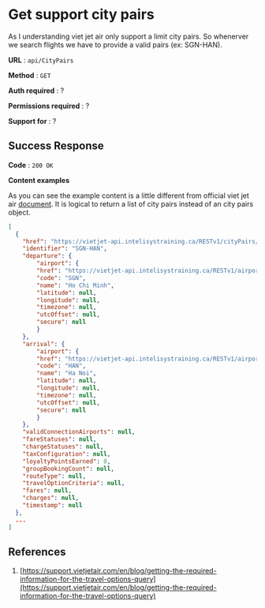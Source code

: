 # Get support city pairs

As I understanding viet jet air only support a limit city pairs. So whenerver we search flights we have to provide a valid pairs (ex: SGN-HAN).

**URL** : `api/CityPairs`

**Method** : `GET`

**Auth required** : ?

**Permissions required** : ?

**Support for** : ?

## Success Response

**Code** : `200 OK`

**Content examples**

As you can see the example content is a little different from official viet jet air [document](https://support.vietjetair.com/en/blog/getting-the-required-information-for-the-travel-options-query). It is logical to return a list of city pairs instead of an city pairs object.

```json
[
  {
    "href": "https://vietjet-api.intelisystraining.ca/RESTv1/cityPairs/SGN-HAN",
    "identifier": "SGN-HAN",
    "departure": {
        "airport": {
        "href": "https://vietjet-api.intelisystraining.ca/RESTv1/airports/SGN",
        "code": "SGN",
        "name": "Ho Chi Minh",
        "latitude": null,
        "longitude": null,
        "timezone": null,
        "utcOffset": null,
        "secure": null
        }
    },
    "arrival": {
        "airport": {
        "href": "https://vietjet-api.intelisystraining.ca/RESTv1/airports/HAN",
        "code": "HAN",
        "name": "Ha Noi",
        "latitude": null,
        "longitude": null,
        "timezone": null,
        "utcOffset": null,
        "secure": null
        }
    },
    "validConnectionAirports": null,
    "fareStatuses": null,
    "chargeStatuses": null,
    "taxConfiguration": null,
    "loyaltyPointsEarned": 0,
    "groupBookingCount": null,
    "routeType": null,
    "travelOptionCriteria": null,
    "fares": null,
    "charges": null,
    "timestamp": null
  },
  ...
]
```

## References

1. [https://support.vietjetair.com/en/blog/getting-the-required-information-for-the-travel-options-query](https://support.vietjetair.com/en/blog/getting-the-required-information-for-the-travel-options-query)